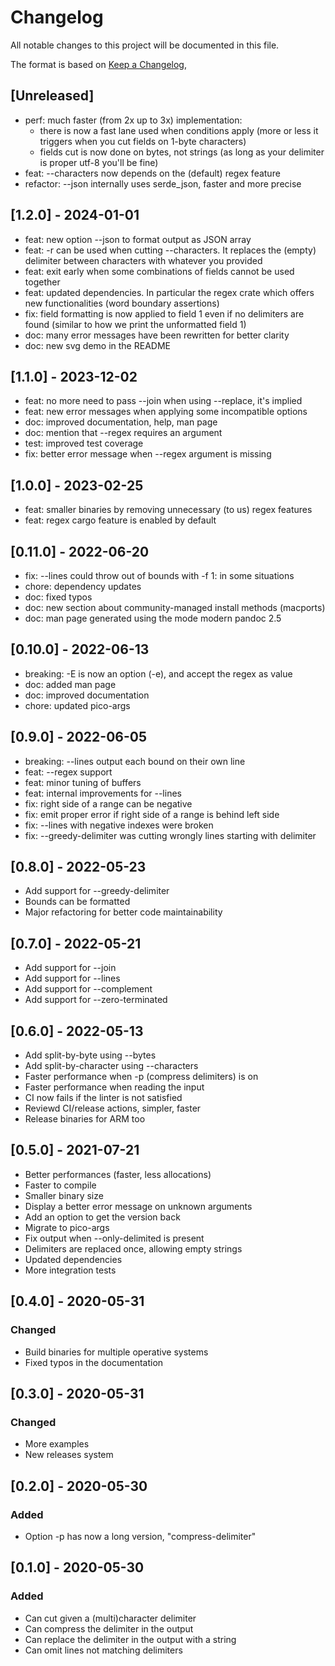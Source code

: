 # Changelog

All notable changes to this project will be documented in this file.

The format is based on [Keep a Changelog](https://keepachangelog.com/en/1.0.0/),

## [Unreleased]

- perf: much faster (from 2x up to 3x) implementation:
  * there is now a fast lane used when conditions apply (more or less
    it triggers when you cut fields on 1-byte characters)
  * fields cut is now done on bytes, not strings (as long as your
    delimiter is proper utf-8 you'll be fine)
- feat: --characters now depends on the (default) regex feature
- refactor: --json internally uses serde_json, faster and more precise

## [1.2.0] - 2024-01-01

- feat: new option --json to format output as JSON array
- feat: -r can be used when cutting --characters. It replaces
  the (empty) delimiter between characters with whatever you provided
- feat: exit early when some combinations of fields cannot be used together
- feat: updated dependencies. In particular the regex crate which offers new
  functionalities (word boundary assertions)
- fix: field formatting is now applied to field 1 even if no delimiters
  are found (similar to how we print the unformatted field 1)
- doc: many error messages have been rewritten for better clarity
- doc: new svg demo in the README

## [1.1.0] - 2023-12-02

- feat: no more need to pass --join when using --replace, it's implied
- feat: new error messages when applying some incompatible options
- doc: improved documentation, help, man page
- doc: mention that --regex requires an argument
- test: improved test coverage
- fix: better error message when --regex argument is missing

## [1.0.0] - 2023-02-25

- feat: smaller binaries by removing unnecessary (to us) regex features
- feat: regex cargo feature is enabled by default

## [0.11.0] - 2022-06-20

- fix: --lines could throw out of bounds with -f 1: in some situations
- chore: dependency updates
- doc: fixed typos
- doc: new section about community-managed install methods (macports)
- doc: man page generated using the mode modern pandoc 2.5

## [0.10.0] - 2022-06-13

- breaking: -E is now an option (-e), and accept the regex as value
- doc: added man page
- doc: improved documentation
- chore: updated pico-args

## [0.9.0] - 2022-06-05

- breaking: --lines output each bound on their own line
- feat: --regex support
- feat: minor tuning of buffers
- feat: internal improvements for --lines
- fix: right side of a range can be negative
- fix: emit proper error if right side of a range is behind left side
- fix: --lines with negative indexes were broken
- fix: --greedy-delimiter was cutting wrongly lines starting with delimiter

## [0.8.0] - 2022-05-23

- Add support for --greedy-delimiter
- Bounds can be formatted
- Major refactoring for better code maintainability

## [0.7.0] - 2022-05-21

- Add support for --join
- Add support for --lines
- Add support for --complement
- Add support for --zero-terminated

## [0.6.0] - 2022-05-13

- Add split-by-byte using --bytes
- Add split-by-character using --characters
- Faster performance when -p (compress delimiters) is on
- Faster performance when reading the input
- CI now fails if the linter is not satisfied
- Reviewd CI/release actions, simpler, faster
- Release binaries for ARM too

## [0.5.0] - 2021-07-21

- Better performances (faster, less allocations)
- Faster to compile
- Smaller binary size
- Display a better error message on unknown arguments
- Add an option to get the version back
- Migrate to pico-args
- Fix output when --only-delimited is present
- Delimiters are replaced once, allowing empty strings
- Updated dependencies
- More integration tests

## [0.4.0] - 2020-05-31

### Changed
- Build binaries for multiple operative systems
- Fixed typos in the documentation

## [0.3.0] - 2020-05-31

### Changed
- More examples
- New releases system

## [0.2.0] - 2020-05-30

### Added

- Option -p has now a long version, "compress-delimiter"

## [0.1.0] - 2020-05-30

### Added

- Can cut given a (multi)character delimiter
- Can compress the delimiter in the output
- Can replace the delimiter in the output with a string
- Can omit lines not matching delimiters
